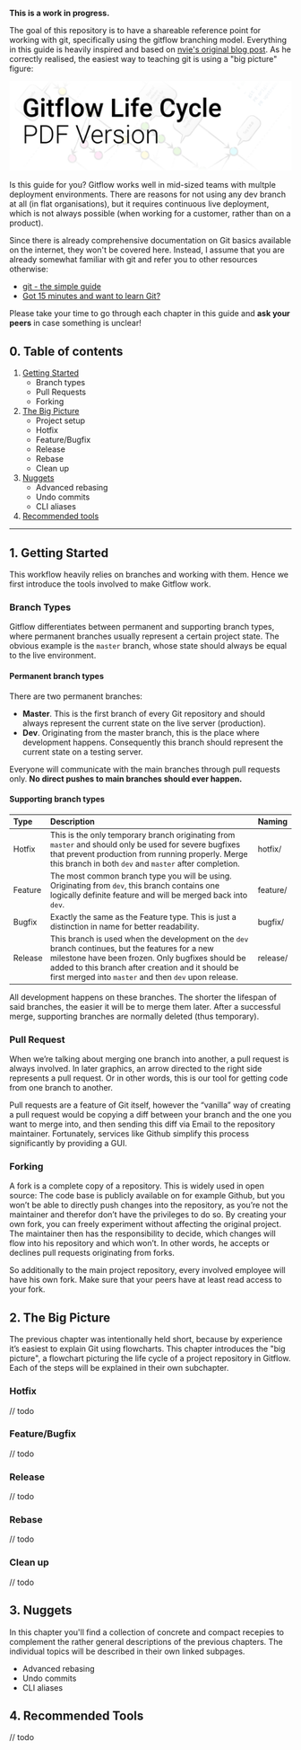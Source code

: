 **This is a work in progress.**

The goal of this repository is to have a shareable reference point for working with git, specifically using the gitflow branching model. Everything in this guide is heavily inspired and based on [nvie's original blog post](http://nvie.com/posts/a-successful-git-branching-model/). As he correctly realised, the easiest way to teaching git is using a "big picture" figure:

<a href="https://github.com/eschmar/gitflow/blob/master/gitflow.pdf">
    <img width="580" src="https://github.com/eschmar/gitflow/raw/master/pdf-link.png" alt="Gitflow Life Cycle PDF Version">
</a>

Is this guide for you? Gitflow works well in mid-sized teams with multple deployment environments. There are reasons for not using any dev branch at all (in flat organisations), but it requires continuous live deployment, which is not always possible (when working for a customer, rather than on a product).

Since there is already comprehensive documentation on Git basics available on the internet, they won't be covered here. Instead, I assume that you are already somewhat familiar with git and refer you to other resources otherwise:

* [git - the simple guide](http://rogerdudler.github.io/git-guide/)
* [Got 15 minutes and want to learn Git?](https://try.github.io)

Please take your time to go through each chapter in this guide and **ask your peers** in case something is unclear!

## 0. Table of contents
1. [Getting Started](#1-getting-started)
    * Branch types
    * Pull Requests
    * Forking
2. [The Big Picture](#2-the-big-picture)
    * Project setup
    * Hotfix
    * Feature/Bugfix
    * Release
    * Rebase
    * Clean up
3. [Nuggets](#3-nuggets)
    * Advanced rebasing
    * Undo commits
    * CLI aliases
4. [Recommended tools](#4-recommended-tools)

---

## 1. Getting Started

This workflow heavily relies on branches and working with them. Hence we first introduce the tools involved to make Gitflow work.

### Branch Types

Gitflow differentiates between permanent and supporting branch types, where permanent branches usually represent a certain project state. The obvious example is the `master` branch, whose state should always be equal to the live environment.

#### Permanent branch types

There are two permanent branches:

* **Master**. This is the first branch of every Git repository and should always represent the current state on the live server (production). 
* **Dev**. Originating from the master branch, this is the place where development happens. Consequently this branch should represent the current state on a testing server.

Everyone will communicate with the main branches through pull requests only. **No direct pushes to main branches should ever happen.**

#### Supporting branch types

| Type | Description | Naming |
| :------------- | :------------- | :----- |
| Hotfix | This is the only temporary branch originating from `master` and should only be used for severe bugfixes that prevent production from running properly. Merge this branch in both `dev` and `master` after completion. | hotfix/<name> |
| Feature | The most common branch type you will be using. Originating from `dev`, this branch contains one logically definite feature and will be merged back into `dev`. | feature/<name> |
| Bugfix | Exactly the same as the Feature type. This is just a distinction in name for better readability. | bugfix/<name> |
| Release | This branch is used when the development on the `dev` branch continues, but the features for a new milestone have been frozen. Only bugfixes should be added to this branch after creation and it should be first merged into `master` and then `dev` upon release. | release/<name> |

All development happens on these branches. The shorter the lifespan of said branches, the easier it will be to merge them later. After a successful merge, supporting branches are normally deleted (thus temporary).


### Pull Request

When we’re talking about merging one branch into another, a pull request is always involved. In later graphics, an arrow directed to the right side represents a pull request. Or in other words, this is our tool for getting code from one branch to another.

Pull requests are a feature of Git itself, however the “vanilla” way of creating a pull request would be copying a diff between your branch and the one you want to merge into, and then sending this diff via Email to the repository maintainer. Fortunately, services like Github simplify this process significantly by providing a GUI.


### Forking

A fork is a complete copy of a repository. This is widely used in open source: The code base is publicly available on for example Github, but you won’t be able to directly push changes into the repository, as you’re not the maintainer and therefor don’t have the privileges to do so. By creating your own fork, you can freely experiment without affecting the original project. The maintainer then has the responsibility to decide, which changes will flow into his repository and which won’t. In other words, he accepts or declines pull requests originating from forks.

So additionally to the main project repository, every involved employee will have his own fork. Make sure that your peers have at least read access to your fork.



## 2. The Big Picture

The previous chapter was intentionally held short, because by experience it’s easiest to explain Git using flowcharts. This chapter introduces the "big picture", a flowchart picturing the life cycle of a project repository in Gitflow. Each of the steps will be explained in their own subchapter.


### Hotfix
// todo

### Feature/Bugfix
// todo

### Release
// todo

### Rebase
// todo

### Clean up
// todo



## 3. Nuggets

In this chapter you'll find a collection of concrete and compact recepies to complement the rather general descriptions of the previous chapters. The individual topics will be described in their own linked subpages.

* Advanced rebasing
* Undo commits
* CLI aliases



## 4. Recommended Tools
// todo
